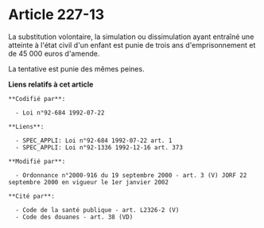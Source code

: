 # Article 227-13

La substitution volontaire, la simulation ou dissimulation ayant entraîné une atteinte à l'état civil d'un enfant est punie
de trois ans d'emprisonnement et de 45 000 euros d'amende.

La tentative est punie des mêmes peines.

**Liens relatifs à cet article**

	**Codifié par**:

	  - Loi n°92-684 1992-07-22

	**Liens**:

	  - SPEC_APPLI: Loi n°92-684 1992-07-22 art. 1
	  - SPEC_APPLI: Loi n°92-1336 1992-12-16 art. 373

	**Modifié par**:

	  - Ordonnance n°2000-916 du 19 septembre 2000 - art. 3 (V) JORF 22 septembre 2000 en vigueur le 1er janvier 2002

	**Cité par**:

	  - Code de la santé publique - art. L2326-2 (V)
	  - Code des douanes - art. 38 (VD)

